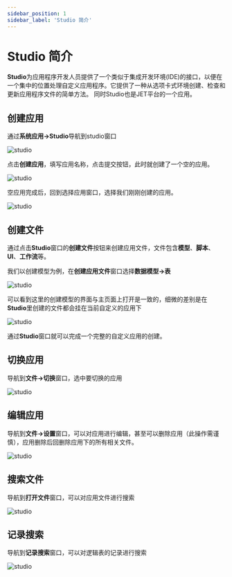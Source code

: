 ```yaml
---
sidebar_position: 1
sidebar_label: 'Studio 简介'
---
```

# Studio 简介
**Studio**为应用程序开发人员提供了一个类似于集成开发环境(IDE)的接口，以便在一个集中的位置处理自定义应用程序。它提供了一种从选项卡式环境创建、检查和更新应用程序文件的简单方法。 同时Studio也是JET平台的一个应用。

## 创建应用
通过**系统应用->Studio**导航到studio窗口

![studio](/img/studio/20220607103710.jpg)

点击**创建应用**，填写应用名称，点击提交按钮，此时就创建了一个空的应用。

![studio](/img/studio/20220607104140.jpg)

空应用完成后，回到选择应用窗口，选择我们刚刚创建的应用。

![studio](/img/studio/20220607104326.jpg)

## 创建文件
通过点击**Studio**窗口的**创建文件**按钮来创建应用文件，文件包含**模型**、**脚本**、**UI**、**工作流**等。

我们以创建模型为例，在**创建应用文件**窗口选择**数据模型->表**

![studio](/img/studio/20220607104844.jpg)

可以看到这里的创建模型的界面与主页面上打开是一致的，细微的差别是在**Studio**里创建的文件都会挂在当前自定义的应用下

![studio](/img/studio/20220607105230.jpg)

通过**Studio**窗口就可以完成一个完整的自定义应用的创建。
## 切换应用
导航到**文件->切换**窗口，选中要切换的应用

![studio](/img/studio/20220607105653.jpg)

## 编辑应用
导航到**文件->设置**窗口，可以对应用进行编辑，甚至可以删除应用（此操作需谨慎），应用删除后回删除应用下的所有相关文件。

![studio](/img/studio/20220607105959.jpg)

## 搜索文件

导航到**打开文件**窗口，可以对应用文件进行搜索

![studio](/img/studio/搜索文件.png)

## 记录搜索

导航到**记录搜索**窗口，可以对逻辑表的记录进行搜索

![studio](/img/studio/20220614140534.jpg)

